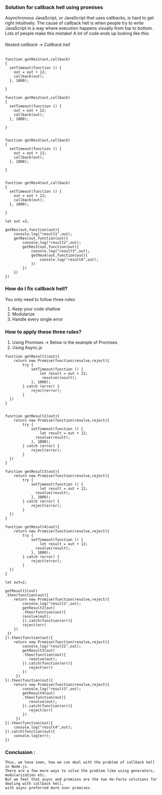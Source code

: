 
 ### Solution for callback hell using promises 
  Asynchronous JavaScript, or JavaScript that uses callbacks, is hard to get right intuitively. 
  The cause of callback hell is when people try to write JavaScript in a way where execution happens visually from top to bottom. 
  Lots of people make this mistake!
  A lot of code ends up looking like this:
 ###### Nested callback -> Callback hell
```
function getRes1(out,callback)
{
  setTimeout(function () {
    out = out + 12;
    callback(out);
  }, 1000);
  
}

function getRes2(out,callback)
{
  setTimeout(function () {
    out = out + 12;
    callback(out);
  }, 1000);
  
}


function getRes3(out,callback)
{
  setTimeout(function () {
    out = out + 12;
    callback(out);
  }, 1000);
  
}


function getRes4(out,callback)
{
  setTimeout(function () {
    out = out + 12;
    callback(out);
  }, 1000);
  
}

let out =2;

getRes(out,function(out){
    console.log("result1",out);
    getRes(out,function(out){
        console.log("result2",out);
        getRes3(out,function(out){
            console.log("result3",out);
            getRes4(out,function(out){
                console.log("result4",out);
            })
        })
    })
})

```

 ### How do I fix callback hell?
  You only need to follow three rules:
  1. Keep your code shallow
  2. Modularize
  3. Handle every single error
 
 ### How to apply these three rules?
  1. Using Promises -> Below is the example of Promises
  2. Using Async.js
 
```
function getResult1(out){
    return new Promise(function(resolve,reject){
        try {
            setTimeout(function () {
                let result = out + 12;
                 resolve(result);
            }, 1000);
        } catch (error) {
            reject(error);
        }  
  })
}


function getResult2(out){
    return new Promise(function(resolve,reject){
        try {
            setTimeout(function () {
                let result = out + 12;
              resolve(result);
            }, 1000);
        } catch (error) {
            reject(error);
        }  
  })
}

function getResult3(out){
    return new Promise(function(resolve,reject){
        try {
            setTimeout(function () {
                let result = out + 12;
              resolve(result);
            }, 1000);
        } catch (error) {
            reject(error);
        }  
  })
}

function getResult4(out){
    return new Promise(function(resolve,reject){
        try {
            setTimeout(function () {
                let result = out + 12;
              resolve(result);
            }, 1000);
        } catch (error) {
            reject(error);
        }  
  })
}

let out=2;

getResult1(out)
.then(function(out){
    return new Promise(function(resolve,reject){
        console.log("result1",out);
        getResult2(out)
        .then(function(out){
        resolve(out);
        }).catch(function(err){
        reject(err)
    })
 })
}).then(function(out){
    return new Promise(function(resolve,reject){
        console.log("result2",out);
        getResult3(out)
        .then(function(out){
           resolve(out);
        }).catch(function(err){
           reject(err)
        })
     })
}).then(function(out){
    return new Promise(function(resolve,reject){
        console.log("result3",out);
        getResult4(out)
        .then(function(out){
           resolve(out);
        }).catch(function(err){
           reject(err)
        })
     })
}).then(function(out){
    console.log("result4",out);
}).catch(function(out){
    console.log(err);
})

```

### Conclusion :
    Thus, we have seen, how we can deal with the problem of callback hell in Node.js. 
    There are a few more ways to solve the problem like using generators, modularization etc.
    But we feel that async and promises are the two de-facto solutions for dealing with callback hell, 
    with async preferred more over promises.
 







